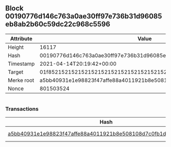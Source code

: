 ## Block 00190776d146c763a0ae30ff97e736b31d96085eb8ab2b60c59dc22c968c5596

Attribute | Value
--- | ---
Height | 16117
Hash | 00190776d146c763a0ae30ff97e736b31d96085eb8ab2b60c59dc22c968c5596
Timestamp | 2021-04-14T20:19:42+00:00
Target | 01f8521521521521521521521521521521521521521521521521521521521521
Merke root | a5bb40931e1e98823f47affe88a4011921b8e508108d7c0fb1df17250f23e4f6
Nonce | 801503524

```

```

### Transactions

Hash | Amount
--- | ---
[a5bb40931e1e98823f47affe88a4011921b8e508108d7c0fb1df17250f23e4f6](a5bb40931e1e98823f47affe88a4011921b8e508108d7c0fb1df17250f23e4f6.md) | 10.00000000 SKEPTI 
